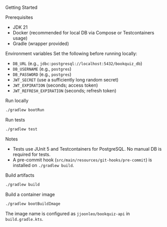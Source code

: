 Getting Started

Prerequisites

-   JDK 21
-   Docker (recommended for local DB via Compose or Testcontainers usage)
-   Gradle (wrapper provided)

Environment variables
Set the following before running locally:

-   `DB_URL` (e.g., `jdbc:postgresql://localhost:5432/bookquiz_db`)
-   `DB_USERNAME` (e.g., `postgres`)
-   `DB_PASSWORD` (e.g., `postgres`)
-   `JWT_SECRET` (use a sufficiently long random secret)
-   `JWT_EXPIRATION` (seconds; access token)
-   `JWT_REFRESH_EXPIRATION` (seconds; refresh token)

Run locally

```bash
./gradlew bootRun
```

Run tests

```bash
./gradlew test
```

Notes

-   Tests use JUnit 5 and Testcontainers for PostgreSQL. No manual DB is required for tests.
-   A pre-commit hook (`src/main/resources/git-hooks/pre-commit`) is installed on `./gradlew build`.

Build artifacts

```bash
./gradlew build
```

Build a container image

```bash
./gradlew bootBuildImage
```

The image name is configured as `jjoonleo/bookquiz-api` in `build.gradle.kts`.
